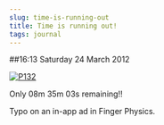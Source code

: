 ```yaml
---
slug: time-is-running-out
title: Time is running out!
tags: journal
---
```


##16:13 Saturday 24 March 2012

[![P132](http://getfile1.posterous.com/getfile/files.posterous.com/thunderrabbit/sluquyCJjfjbfgChsnhqvmErFAJxcItCJwzriDddhJHlFbAlsenjtHDqGkxy/p132.jpg.scaled500.jpg)](http://getfile4.posterous.com/getfile/files.posterous.com/thunderrabbit/sluquyCJjfjbfgChsnhqvmErFAJxcItCJwzriDddhJHlFbAlsenjtHDqGkxy/p132.jpg.scaled1000.jpg)

Only 08m 35m 03s remaining!!

Typo on an in-app ad in Finger Physics.
